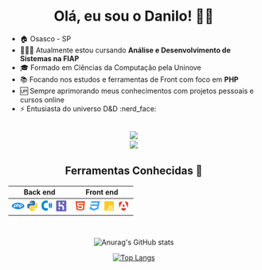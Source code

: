 

<!--<img src="https://imgur.com/KZvmGQx.jpg" height=350 width=350 align="right"> -->
<!-- <img src = "https://i.pinimg.com/originals/35/df/e2/35dfe2690df1f3da44f06be0f6e8de7e.gif" align="right" height=100 width=90>  -->
<!-- <img src="https://i.pinimg.com/originals/06/60/ef/0660efe82fa3da42ed56eef013171835.gif" align="right" height=350 width=300 border="white"> -->

<h1 align="center">Olá, eu sou o Danilo! 🖖🏽</h1>

<!-- - :cancer: / SÍMBOLO DO SIGNO -->
<ul>
  <li> 🏠 Osasco - SP
  <li> 👨🏽‍💻 Atualmente estou cursando <b>Análise e Desenvolvimento de Sistemas na FIAP</b>
  <li> 🎓 Formado em Ciências da Computação pela Uninove
  <li> 📚 Focando nos estudos e ferramentas de Front com foco em <b>PHP</b>
  <li> 🆙 Sempre aprimorando meus conhecimentos com projetos pessoais e cursos online
  <li> ⚡ Entusiasta do universo D&D :nerd_face:
</ul>
<!-- <li>🤝 Procuro ampliar meu network com colegas que compartilhem conhecimentos JAVA, Python, e Frameworks Spring e/ou Django -->

<br>

<!-- MIDIAS SOCIAIS -->
<div align="center" style="display: inline_block">
  
  <a href="https://www.linkedin.com/in/danilo-silva-77204312b/" target="_blank">
    <img src="https://img.shields.io/badge/LinkedIn-0077B5?style=for-the-badge&logo=linkedin&logoColor=white" width = "108">
  </a>
  <br>
  <a href="https://www.instagram.com/danilo.ssilva2/?next=%2F" target="_blank">
    <img src="https://img.shields.io/badge/Instagram-E4405F?style=for-the-badge&logo=instagram&logoColor=white" width = "145">
  </a>
</div>

<!-- TABELA -->
<div align="center">  
  
  ## Ferramentas Conhecidas 🎯
  Back end | Front end
  -------- | -------- 
  <img src="https://raw.githubusercontent.com/PKief/vscode-material-icon-theme/main/icons/php.svg" alt="php" width="25" height="25" /> <img src="https://raw.githubusercontent.com/PKief/vscode-material-icon-theme/main/icons/python.svg" alt="python" width="25" height="25" /> <!-- <img src="https://raw.githubusercontent.com/PKief/vscode-material-icon-theme/main/icons/java.svg" alt="java" width="25" height="25" />--> <img src="https://raw.githubusercontent.com/PKief/vscode-material-icon-theme/main/icons/csharp.svg" alt="csharp" width="25" height="25" /> <img src="https://raw.githubusercontent.com/PKief/vscode-material-icon-theme/main/icons/heroku.svg" alt="heroku" width="25" height="25" /> | <img src="https://raw.githubusercontent.com/PKief/vscode-material-icon-theme/main/icons/html.svg" alt="react" width="25" height="25" /> <img src="https://raw.githubusercontent.com/PKief/vscode-material-icon-theme/main/icons/css.svg" alt="css" width="25" height="25" /> <img src="https://raw.githubusercontent.com/PKief/vscode-material-icon-theme/main/icons/javascript.svg" alt="javascript" width="25" height="25" /> <img src="https://raw.githubusercontent.com/PKief/vscode-material-icon-theme/main/icons/angular.svg" alt="angular-js" width="25" height="25" /><!-- <== ANGULAR -->  <!-- <img src="https://raw.githubusercontent.com/PKief/vscode-material-icon-theme/main/icons/react.svg" alt="react" width="25" height="25"/> <== REACT -->
  <!-- <img src="https://raw.githubusercontent.com/PKief/vscode-material-icon-theme/main/icons/typescript.svg" alt="typescript" width="25" height="25" /> --> <!-- <== TS -->
</div>

<br>

<!-- CARTÃO DE ESTATÍSTICAS -->
<div align="center">

![Anurag's GitHub stats](https://github-readme-stats.vercel.app/api?username=d-ssilva&show_icons=true&theme=gotham&card_width=500)

[![Top Langs](https://github-readme-stats.vercel.app/api/top-langs/?username=d-ssilva&layout=compact&theme=gotham&card_width=500)](https://github.com/d-ssilva/github-readme-stats)

</div>
